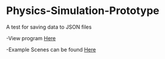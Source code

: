 # Physics-Simulation-Prototype
A test for saving data to JSON files

-View program [Here](https://lbhs.github.io/Games/PhysicsSimulation/)

-Example Scenes can be found [Here](https://github.com/lbhs/Physics-Simulation-Prototype/tree/master/Simulators)
